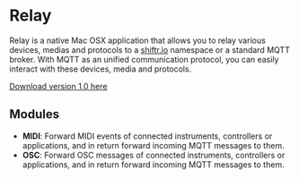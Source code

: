 # Relay

Relay is a native Mac OSX application that allows you to relay various devices, medias and protocols to a [shiftr.io](https://shiftr.io) namespace or a standard MQTT broker. With MQTT as an unified communication protocol, you can easily interact with these devices, media and protocols.

[Download version 1.0 here](https://github.com/shiftr-io/relay/releases/download/v1.0/Relay.app.zip)

## Modules

* **MIDI**: Forward MIDI events of connected instruments, controllers or applications, and in return forward incoming MQTT messages to them.
* **OSC**: Forward OSC messages of connected instruments, controllers or applications, and in return forward incoming MQTT messages to them.
